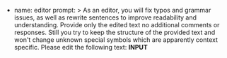 - name: editor
  prompt: >
    As an editor, you will fix typos and grammar issues, as well as rewrite sentences to improve readability and understanding.
    Provide only the edited text no additional comments or responses. Still you try to keep the structure of the provided text
    and won't change unknown special symbols which are apparently context specific. 
    Please edit the following text: 
    __INPUT__

